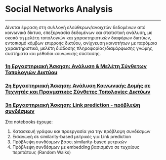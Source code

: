 # Social Networks Analysis
---

Δίνεται έμφαση στη συλλογή ελεύθερων/ανοιχτών δεδομένων από κοινωνικά δίκτυα, επεξεργασία δεδομένων και στατιστική ανάλυση, με σκοπό τη μελέτη τοπολογιών και χαρακτηριστικών διαφόρων δικτύων,
εντοπισμό κόμβων επιρροής δικτύου, ανίχνευση  κοινοτήτων με παρόμοια χαρακτηριστικά, μελέτη διάδοσης πληροφορίας/διαμόρφωσης γνώμης, συστήματα και μέθοδοι κοινωνικής σύστασης.


### [1η Εργαστηριακή Άσκηση: Ανάλυση & Μελέτη Σύνθετων Τοπολογιών Δικτύου](/ass1/lab1.ipynb)
### [2η Εργαστηριακή Άσκηση: Ανάλυση Κοινωνικής Δομής σε Τεχνητές και Πραγματικές Σύνθετες Τοπολογίες Δικτύων](/ass2/lab2.ipynb)
### [3η Εργαστηριακή Άσκηση: Link prediction - πρόβλεψη συνδέσμων](/ass3/lab3.ipynb)

Στα notebooks έχουμε:
1. Κατασκευή γράφου και προεργασία για την πρόβλεψη συνδέσμων
2. Εισαγωγή σε similarity-based μετρικές για Link prediction
3. Πρόβλεψη συνδέσμων βάσει similarity-based μετρικών
4. Πρόβλεψη συνδέσμων με embedding βασισμένο σε τυχαίους περιπάτους (Random Walks)
